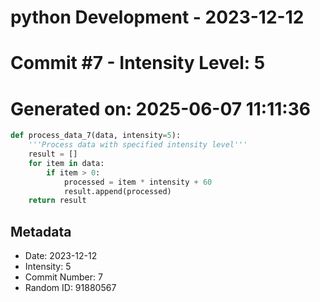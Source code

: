 ﻿# python Development - 2023-12-12
# Commit #7 - Intensity Level: 5
# Generated on: 2025-06-07 11:11:36
```python
def process_data_7(data, intensity=5):
    '''Process data with specified intensity level'''
    result = []
    for item in data:
        if item > 0:
            processed = item * intensity + 60
            result.append(processed)
    return result
```
## Metadata
- Date: 2023-12-12
- Intensity: 5
- Commit Number: 7
- Random ID: 91880567
